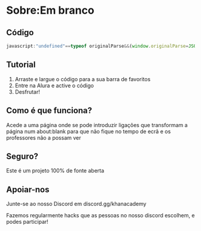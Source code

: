 # Sobre:Em branco

## Código

```js
javascript:"undefined"==typeof originalParse&&(window.originalParse=JSON.parse),console.log("if you look in the console you WILL see a error, they save it as a question though so I'm not worried about it right now."),JSON.parse=function(o,t){let e=originalParse(o,t);try{const o=JSON.parse(e.data.assessmentItem.item.itemData);o.question&&o.question.content&&o.question.content[1]===o.question.content[1].toUpperCase()&&(console.log(o),o.question.content="pt"===location.hostname.split(".")[0]?"Selecione uma opção de resposta.":"Please select a answer choice.\n [[☃ radio 1]] [[☃ explanation 1]]",o.question.widgets={"radio 1":{options:{choices:[{content:"pt"===location.hostname.split(".")[0]?"Correcto":"Correct",correct:!0},{content:"pt"===location.hostname.split(".")[0]?"Incorrecto":"Incorrect",correct:!1}]}},"explanation 1":{options:{explanation:"discord.gg/khanacademy",hidePrompt:"",showPrompt:"Discord"}}},e.data.assessmentItem.item.itemData=JSON.stringify(o))}catch(o){}return e},location.softReload=()=>{const o=document.getElementsByTagName("html")[0].outerHTML;document.open(),document.write(o),document.close()},location.softReload(),console.error=function(){};
```  

## Tutorial 

1) Arraste e largue o código para a sua barra de favoritos
2) Entre na Alura e active o código
3) Desfrutar!


## Como é que funciona?

Acede a uma página onde se pode introduzir ligações que transformam a página num about:blank para que não fique no tempo de ecrã e os professores não a possam ver

## Seguro?

Este é um projeto 100% de fonte aberta

## Apoiar-nos

Junte-se ao nosso Discord em discord.gg/khanacademy 

Fazemos regularmente hacks que as pessoas no nosso discord escolhem, e podes participar!

